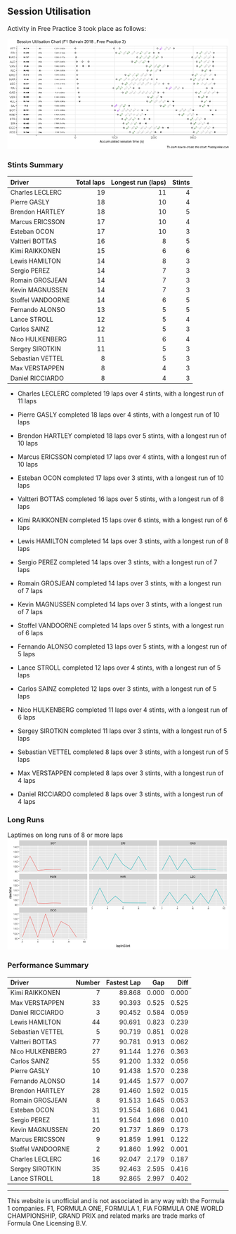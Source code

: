 ## Session Utilisation

Activity in Free Practice 3 took place as follows:

![](images/f1_2018_bah_P3-utilisation-1.png)<!-- -->

### Stints Summary

| Driver            | Total laps | Longest run (laps) | Stints |
| :---------------- | ---------: | -----------------: | -----: |
| Charles LECLERC   |         19 |                 11 |      4 |
| Pierre GASLY      |         18 |                 10 |      4 |
| Brendon HARTLEY   |         18 |                 10 |      5 |
| Marcus ERICSSON   |         17 |                 10 |      4 |
| Esteban OCON      |         17 |                 10 |      3 |
| Valtteri BOTTAS   |         16 |                  8 |      5 |
| Kimi RAIKKONEN    |         15 |                  6 |      6 |
| Lewis HAMILTON    |         14 |                  8 |      3 |
| Sergio PEREZ      |         14 |                  7 |      3 |
| Romain GROSJEAN   |         14 |                  7 |      3 |
| Kevin MAGNUSSEN   |         14 |                  7 |      3 |
| Stoffel VANDOORNE |         14 |                  6 |      5 |
| Fernando ALONSO   |         13 |                  5 |      5 |
| Lance STROLL      |         12 |                  5 |      4 |
| Carlos SAINZ      |         12 |                  5 |      3 |
| Nico HULKENBERG   |         11 |                  6 |      4 |
| Sergey SIROTKIN   |         11 |                  5 |      3 |
| Sebastian VETTEL  |          8 |                  5 |      3 |
| Max VERSTAPPEN    |          8 |                  4 |      3 |
| Daniel RICCIARDO  |          8 |                  4 |      3 |

  - Charles LECLERC completed 19 laps over 4 stints, with a longest run
    of 11 laps

  - Pierre GASLY completed 18 laps over 4 stints, with a longest run of
    10 laps

  - Brendon HARTLEY completed 18 laps over 5 stints, with a longest run
    of 10 laps

  - Marcus ERICSSON completed 17 laps over 4 stints, with a longest run
    of 10 laps

  - Esteban OCON completed 17 laps over 3 stints, with a longest run of
    10 laps

  - Valtteri BOTTAS completed 16 laps over 5 stints, with a longest run
    of 8 laps

  - Kimi RAIKKONEN completed 15 laps over 6 stints, with a longest run
    of 6 laps

  - Lewis HAMILTON completed 14 laps over 3 stints, with a longest run
    of 8 laps

  - Sergio PEREZ completed 14 laps over 3 stints, with a longest run of
    7 laps

  - Romain GROSJEAN completed 14 laps over 3 stints, with a longest run
    of 7 laps

  - Kevin MAGNUSSEN completed 14 laps over 3 stints, with a longest run
    of 7 laps

  - Stoffel VANDOORNE completed 14 laps over 5 stints, with a longest
    run of 6 laps

  - Fernando ALONSO completed 13 laps over 5 stints, with a longest run
    of 5 laps

  - Lance STROLL completed 12 laps over 4 stints, with a longest run of
    5 laps

  - Carlos SAINZ completed 12 laps over 3 stints, with a longest run of
    5 laps

  - Nico HULKENBERG completed 11 laps over 4 stints, with a longest run
    of 6 laps

  - Sergey SIROTKIN completed 11 laps over 3 stints, with a longest run
    of 5 laps

  - Sebastian VETTEL completed 8 laps over 3 stints, with a longest run
    of 5 laps

  - Max VERSTAPPEN completed 8 laps over 3 stints, with a longest run of
    4 laps

  - Daniel RICCIARDO completed 8 laps over 3 stints, with a longest run
    of 4 laps

### Long Runs

Laptimes on long runs of 8 or more laps
![](images/f1_2018_bah_P3-longruntimes-1.png)<!-- -->

### Performance Summary

| Driver            | Number | Fastest Lap |   Gap |  Diff |
| :---------------- | -----: | ----------: | ----: | ----: |
| Kimi RAIKKONEN    |      7 |      89.868 | 0.000 | 0.000 |
| Max VERSTAPPEN    |     33 |      90.393 | 0.525 | 0.525 |
| Daniel RICCIARDO  |      3 |      90.452 | 0.584 | 0.059 |
| Lewis HAMILTON    |     44 |      90.691 | 0.823 | 0.239 |
| Sebastian VETTEL  |      5 |      90.719 | 0.851 | 0.028 |
| Valtteri BOTTAS   |     77 |      90.781 | 0.913 | 0.062 |
| Nico HULKENBERG   |     27 |      91.144 | 1.276 | 0.363 |
| Carlos SAINZ      |     55 |      91.200 | 1.332 | 0.056 |
| Pierre GASLY      |     10 |      91.438 | 1.570 | 0.238 |
| Fernando ALONSO   |     14 |      91.445 | 1.577 | 0.007 |
| Brendon HARTLEY   |     28 |      91.460 | 1.592 | 0.015 |
| Romain GROSJEAN   |      8 |      91.513 | 1.645 | 0.053 |
| Esteban OCON      |     31 |      91.554 | 1.686 | 0.041 |
| Sergio PEREZ      |     11 |      91.564 | 1.696 | 0.010 |
| Kevin MAGNUSSEN   |     20 |      91.737 | 1.869 | 0.173 |
| Marcus ERICSSON   |      9 |      91.859 | 1.991 | 0.122 |
| Stoffel VANDOORNE |      2 |      91.860 | 1.992 | 0.001 |
| Charles LECLERC   |     16 |      92.047 | 2.179 | 0.187 |
| Sergey SIROTKIN   |     35 |      92.463 | 2.595 | 0.416 |
| Lance STROLL      |     18 |      92.865 | 2.997 | 0.402 |

-----

This website is unofficial and is not associated in any way with the
Formula 1 companies. F1, FORMULA ONE, FORMULA 1, FIA FORMULA ONE WORLD
CHAMPIONSHIP, GRAND PRIX and related marks are trade marks of Formula
One Licensing B.V.
